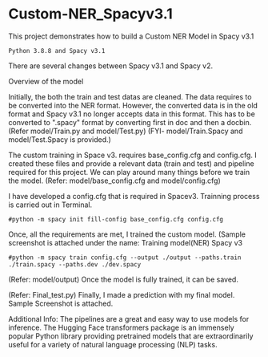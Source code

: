 # Custom-NER_Spacyv3.1
This project demonstrates how to build a Custom NER Model in Spacy v3.1
		
	Python 3.8.8 and Spacy v3.1

There are several changes between Spacy v3.1 and Spacy v2.
 
Overview of the model

Initially, the both the train and test datas are cleaned.
The data requires to be converted into the NER format. However, the converted data is in the old format and Spacy v3.1 no longer accepts  data in this format. This has to be converted to ".spacy" format by converting  first in doc and then a docbin.
(Refer model/Train.py and model/Test.py)
(FYI- model/Train.Spacy and model/Test.Spacy is provided.)


The custom training in Space v3. requires base_config.cfg and config.cfg. I created these files and provide a relevant data (train and test) and pipeline required for this project. We can play around many things before we train the model. 
(Refer: model/base_config.cfg and model/config.cfg)


I have developed a config.cfg that is required in Spacev3. Trainning process is carried out in Terminal.
	
	#python -m spacy init fill-config base_config.cfg config.cfg

Once, all the requirements are met, I trained the custom model. (Sample screenshot is attached under the name: Training model(NER) Spacy v3
		
	#python -m spacy train config.cfg --output ./output --paths.train ./train.spacy --paths.dev ./dev.spacy

(Refer: model/output)
 Once the model is fully trained, it can be saved. 

(Refer: Final_test.py)
Finally, I made a prediction with my final model. Sample Screenshot is attached.

Additional Info:
The pipelines are a great and easy way to use models for inference. The Hugging Face transformers package is an immensely popular Python library providing pretrained models that are extraordinarily useful for a variety of natural language processing (NLP) tasks.
